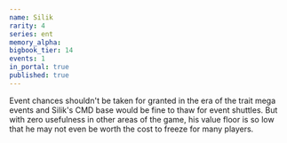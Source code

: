 ```yaml
---
name: Silik
rarity: 4
series: ent
memory_alpha:
bigbook_tier: 14
events: 1
in_portal: true
published: true
---
```


Event chances shouldn't be taken for granted in the era of the trait mega events and Silik's CMD base would be fine to thaw for event shuttles. But with zero usefulness in other areas of the game, his value floor is so low that he may not even be worth the cost to freeze for many players.
